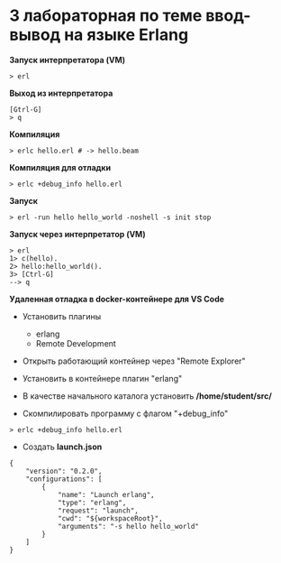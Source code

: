 # 3 лабораторная по теме ввод-вывод на языке Erlang

**Запуск интерпретатора (VM)**

```
> erl
```

**Выход из интерпретатора**

```
[Gtrl-G]
> q
```

**Компиляция**

```
> erlc hello.erl # -> hello.beam
```

**Компиляция для отладки**

```
> erlc +debug_info hello.erl
```

**Запуск**

```
> erl -run hello hello_world -noshell -s init stop
```

**Запуск через интерпретатор (VM)**

```
> erl
1> c(hello).
2> hello:hello_world().
3> [Ctrl-G]
--> q
```

**Удаленная отладка в docker-контейнере для VS Code**

- Установить плагины

  - erlang
  - Remote Development

- Открыть работающий контейнер через "Remote Explorer"
- Установить в контейнере плагин "erlang"
- В качестве начального каталога установить **/home/student/src/**
- Скомпилировать программу с флагом "+debug_info"

```
> erlc +debug_info hello.erl
```

- Создать **launch.json**

```
{
    "version": "0.2.0",
    "configurations": [
        {
            "name": "Launch erlang",
            "type": "erlang",
            "request": "launch",
            "cwd": "${workspaceRoot}",
            "arguments": "-s hello hello_world"
        }
    ]
}
```
